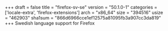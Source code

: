 +++
draft = false
title = "firefox-sv-se"
version = "50.1.0-1"
categories = ['locale-extra', 'firefox-extensions']
arch = "x86_64"
size = "394516"
usize = "462903"
sha1sum = "866d6966cce1ef12575a81095fb3a907cc3da819"
+++
Swedish language support for Firefox